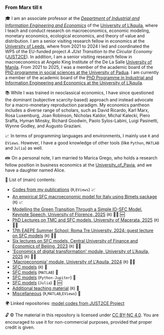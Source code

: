 ### From Marx till `R`

🎓 I am an associate professor at the [*Department of Industrial and Information Engineering and Economics*](https://ec.univaq.it/index.php?id=veronesepassarella) of the [University of L’Aquila](https://www.univaq.it/), where I teach and conduct research on macroeconomics, economic modeling, monetary economics, ecological economics, and theory of value and distribution. I am a senior visiting research fellow in economics at the [University of Leeds](https://business.leeds.ac.uk/divisions-economics/staff/145/marco-veronese-passarella), where from 2021 to 2024 I led and coordinated the WP5 of the EU-funded project *A JUst Transition to the Circular Economy* ([JUST2CE](https://github.com/JUST2CE-WP5)). In addition, I am a senior visiting research fellow in macroeconomics at Angelo King Institute of the De La Salle [University of Manila](https://www.dlsu-aki.com/research-fellows-and-staff.html). From 2021 to 2025, I was a member of the academic board of the [PhD programme in social sciences at the University of Padua](https://www.unipd.it/dottoratoscheda/social-sciences). I am currently a member of the academic board of the [PhD Programme in Industrial and Information Engineering and Economics at the University of L’Aquila](https://diiie.univaq.it/index.php?id=2613&L=1).

📚 While I was trained in neoclassical economics, I have since questioned the dominant (subjective scarcity-based) approach and instead advocate for a macro-monetary reproduction paradigm. My economics pantheon includes a diverse range of scholars, such as David Ricardo, Karl Marx, Rosa Luxemburg, Joan Robinson, Nicholas Kaldor, Michal Kalecki, Piero Sraffa, Hyman Minsky, Richard Goodwin, Paolo Sylos-Labini, Luigi Pasinetti, Wynne Godley, and Augusto Graziani.

:chart_with_upwards_trend: In terms of programming languages and environments, I mainly use `R` and `EViews`. However, I have a good knowledge of other tools (like `Python`, `MATLAB` and `Julia`) as well.

:family: On a personal note, I am married to Marica Grego, who holds a research fellow position in business economics at the [University_of_Pavia](https://unipv.unifind.cineca.it/individual?uri=http%3A%2F%2Firises.unipv.it%2Fresource%2Fperson%2F1195970), and we have a daughter named Alice.

💾 List of (main) contents:
- [Codes from my publications](https://github.com/marcoverpas/Other_codes_from_my_publications) (`R`,`EViews`) :chart_with_upwards_trend:
- [An empirical SFC macroeconomic model for Italy using Bimets package](https://github.com/marcoverpas/Italy-SFC-Model) (`R`) :chart_with_upwards_trend:
- [Modelling the Green Transition Through a Simple IO-SFC Model, Keynote Speech, University of Florence, 2025](https://github.com/marcoverpas/keynote_speech_Florence) (`R`) :teacher: :new:
- [PhD Lectures on TMC and SFC models, University of Macerata, 2025](https://github.com/marcoverpas/PhD_Lectures_Macerata_2025) (`R`) :teacher:
- [17th EAEPE Summer School, Roma Tre University, 2024: guest lecture on SFC models](https://github.com/marcoverpas/EAEPE_summer_school_2024) (`R`) :teacher:
- [Six lectures on SFC models, Central University of Finance and Economics of Beijing, 2023](https://github.com/marcoverpas/Six_lectures_on_sfc_models) (`R`) :teacher:
- ['Economics of digital transformation' module, University of L'Aquila, 2025](https://github.com/marcoverpas/-Economics-of-Digital-Transformation-module-L-Aquila-University-2025) (`R`) :student:
- ['Macroeconomia' module, University of L'Aquila, 2024](https://github.com/marcoverpas/Macroeconomia) (`R`) :student:
- [SFC models](https://github.com/marcoverpas/SFC-models-R) (`R`) :abacus:
- [SFC models](https://github.com/marcoverpas/SFC-models-Matlab) (`MATLAB`) :abacus:
- [SFC models](https://github.com/marcoverpas/SFC-models-Jupyter) (`Python-Jupiter`) :abacus:
- [SFC models](https://github.com/marcoverpas/SFC-models-Julia/tree/main) (`Julia`) :abacus: :new:
- [Additional teaching material](https://github.com/marcoverpas/Teaching) (`R`) :abacus:
- [Miscellaneous](https://github.com/marcoverpas/Other_codes) (`R`,`MATLAB`,`EViews`) :toolbox:

:earth_africa: Linked repositories: [model codes from JUST2CE Project](https://github.com/JUST2CE-WP5) 

<!-- ![GitHub Stats](https://github-readme-stats.vercel.app/api?username=marcoverpas&show_icons=true&theme=dark) -->

:unlock: :copyright: The material in this repository is licensed under [CC BY-NC 4.0](https://creativecommons.org/licenses/by-nc/4.0/?ref=chooser-v1). You are encouraged to use it for non-commercial purposes, provided that proper credit is given.

